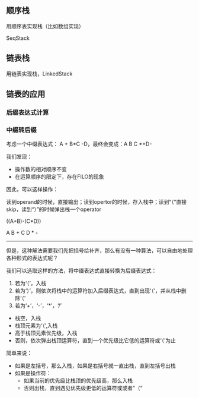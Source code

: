 ## 顺序栈

用顺序表实现栈（比如数组实现）

SeqStack

## 链表栈

用链表实现栈，LinkedStack

## 链表的应用

### 后缀表达式计算



### 中缀转后缀

考虑一个中缀表达式： A + B*C -D，最终会变成：A B C *+D-

我们发现：

-   操作数的相对顺序不变
-   在运算顺序的限定下，存在FILO的现象

因此，可以这样操作：

读到operand的时候，直接输出；读到opertor的时候，存入栈中；读到“（”直接skip，读到“）”的时候弹出栈一个operator

((A+B)-(C*D))

A B + C D * - 

---

但是，这种解法需要我们先把括号给补齐，那么有没有一种算法，可以自由地处理各种形式的表达式呢？

我们可以选取这样的方法，将中缀表达式直接转换为后缀表达式：

1.  若为‘（’，入栈
2.  若为‘）’，则依次将栈中的运算符加入后缀表达式，直到出现‘（’，并从栈中删除‘（’
3.  若为‘+’，‘-’，‘*’，‘/’

-   栈空，入栈
-   栈顶元素为‘（’,入栈
-   高于栈顶元素优先级，入栈
-   否则，依次弹出栈顶运算符，直到一个优先级比它低的运算符或‘（’为止

简单来说：

-   如果是左括号，那么入栈，如果是右括号就一直出栈，直到左括号出栈
-   如果是操作符：
    -   如果当前的优先级比栈顶的优先级高，那么入栈
    -   否则出栈，直到遇见优先级更低的运算符或或者”（“